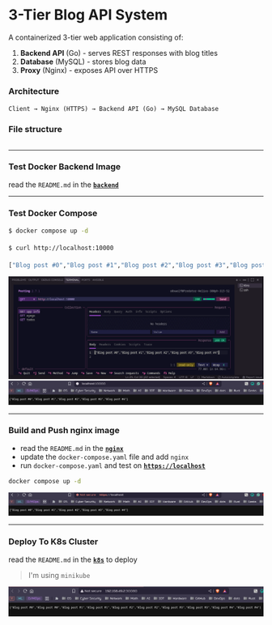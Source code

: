 # 3-Tier Blog API System

A containerized 3-tier web application consisting of:
1. **Backend API** (Go) - serves REST responses with blog titles
2. **Database** (MySQL) - stores blog data  
3. **Proxy** (Nginx) - exposes API over HTTPS

### Architecture

```
Client → Nginx (HTTPS) → Backend API (Go) → MySQL Database
```

### File structure
```bash

```

---

### Test Docker Backend Image

read the `README.md` in the [**`backend`**](./backend/)

---

### Test Docker Compose

```bash
$ docker compose up -d

$ curl http://localhost:10000

["Blog post #0","Blog post #1","Blog post #2","Blog post #3","Blog post #4"]
```
![](./imgs/1.png)
![](./imgs/2.png)

---

### Build and Push nginx image

- read the `README.md` in the [**`nginx`**](./nginx/)
- update the `docker-compose.yaml` file and add `nginx`
- run `docker-compose.yaml` and test on [**`https://localhost`**](https://localhost)

```bash
docker compose up -d
```
![](./imgs/3.png)

---

### Deploy To K8s Cluster

read the `README.md` in the [**`k8s`**](./k8s/) to deploy
> I'm using `minikube`

![](./imgs/4.png)
